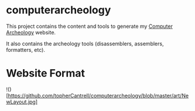 computerarcheology
==================

This project contains the content and tools to generate my [Computer Archeology](http://computerarcheology.com) website.

It also contains the archeology tools (disassemblers, assemblers, formatters, etc).

# Website Format

!()[https://github.com/topherCantrell/computerarcheology/blob/master/art/NewLayout.jpg]